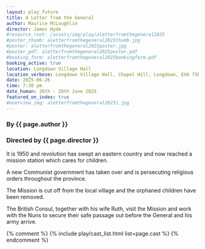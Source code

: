 ```yaml
---
layout: play_future
title: A Letter from the General
author: Maurice McLoughlin
director: James Hyde
#resource_root: /assets/img/play/aletterfromthegeneral2025
#poster_thumb: aletterfromthegeneral2025thumb.jpg
#poster: aletterfromthegeneral2025poster.jpg
#poster_pdf: aletterfromthegeneral2025poster.pdf
#booking_form: aletterfromthegeneral2025bookingform.pdf
booking_active: true
location: Longdown Village Hall
location_verbose: Longdown Village Hall, Chapel Hill, Longdown, EX6 7SN
date: 2025-06-26
time: 7:30 pm
date_human: 26th - 28th June 2025
featured_on_index: true
#overview_img: aletterfromthegeneral20251.jpg
---
```


### By {{ page.author }}
### Directed by {{ page.director }}

It is 1950 and revolution has swept an eastern country and now reached a mission
station which cares for children.

A new Communist government has taken over and is persecuting religious orders
throughout the province.

The Mission is cut off from the local village and the orphaned children have
been removed.

The British Consul, together with his wife Ruth, visit the Mission and work with
the Nuns to secure their safe passage out before the General and his army
arrive.

{% comment %}
{% include play/cast_list.html list=page.cast %}
{% endcomment %}
